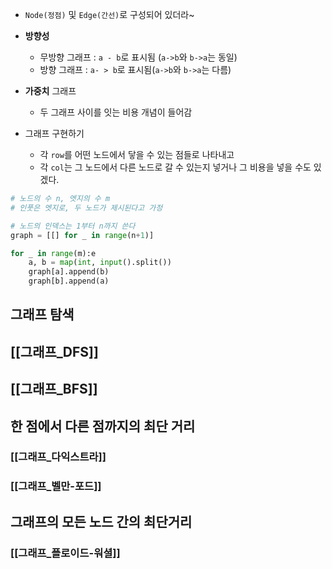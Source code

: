 - `Node(정점)` 및 `Edge(간선)`로 구성되어 있더라~

- **방향성**
	- 무방향 그래프 : `a - b`로 표시됨 (`a->b`와 `b->a`는 동일)
	- 방향 그래프 : `a- > b`로 표시됨(`a->b`와 `b->a`는 다름)

- **가중치** 그래프
	- 두 그래프 사이를 잇는 비용 개념이 들어감

- 그래프 구현하기
	- 각 `row`를 어떤 노드에서 닿을 수 있는 점들로 나타내고
	- 각 `col`는 그 노드에서 다른 노드로 갈 수 있는지 넣거나 그 비용을 넣을 수도 있겠다.

```python
# 노드의 수 n, 엣지의 수 m
# 인풋은 엣지로, 두 노드가 제시된다고 가정

# 노드의 인덱스는 1부터 n까지 쓴다
graph = [[] for _ in range(n+1)]

for _ in range(m):e
	a, b = map(int, input().split())
	graph[a].append(b)
	graph[b].append(a)
```

## 그래프 탐색
## [[그래프_DFS]]
## [[그래프_BFS]]

## 한 점에서 다른 점까지의 최단 거리
### [[그래프_다익스트라]]
### [[그래프_벨만-포드]]

## 그래프의 모든 노드 간의 최단거리
### [[그래프_플로이드-워셜]]